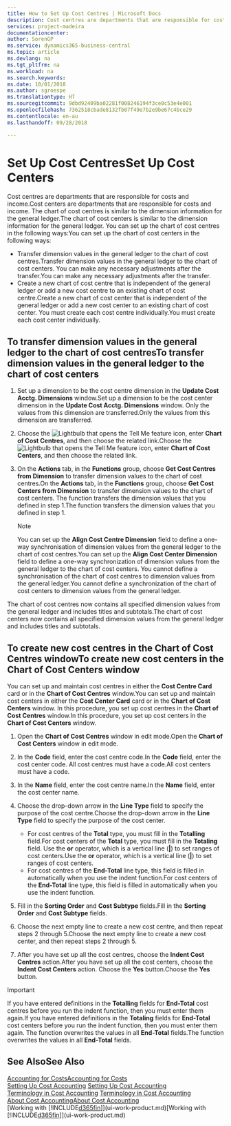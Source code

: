 ```yaml
---
title: How to Set Up Cost Centres | Microsoft Docs
description: Cost centres are departments that are responsible for costs and income. The chart of cost centres is similar to the dimension information for the general ledger.
services: project-madeira
documentationcenter: 
author: SorenGP
ms.service: dynamics365-business-central
ms.topic: article
ms.devlang: na
ms.tgt_pltfrm: na
ms.workload: na
ms.search.keywords: 
ms.date: 10/01/2018
ms.author: sgroespe
ms.translationtype: HT
ms.sourcegitcommit: 9dbd92409ba02281f008246194f3ce0c53e4e001
ms.openlocfilehash: 7362518cbade8132fb07f49e7b2e9be67c4bce29
ms.contentlocale: en-au
ms.lasthandoff: 09/28/2018

---
```

# <a name="set-up-cost-centers"></a><span data-ttu-id="51a11-104">Set Up Cost Centres</span><span class="sxs-lookup"><span data-stu-id="51a11-104">Set Up Cost Centers</span></span>
<span data-ttu-id="51a11-105">Cost centres are departments that are responsible for costs and income.</span><span class="sxs-lookup"><span data-stu-id="51a11-105">Cost centers are departments that are responsible for costs and income.</span></span> <span data-ttu-id="51a11-106">The chart of cost centres is similar to the dimension information for the general ledger.</span><span class="sxs-lookup"><span data-stu-id="51a11-106">The chart of cost centers is similar to the dimension information for the general ledger.</span></span> <span data-ttu-id="51a11-107">You can set up the chart of cost centres in the following ways:</span><span class="sxs-lookup"><span data-stu-id="51a11-107">You can set up the chart of cost centers in the following ways:</span></span>  

-   <span data-ttu-id="51a11-108">Transfer dimension values in the general ledger to the chart of cost centres.</span><span class="sxs-lookup"><span data-stu-id="51a11-108">Transfer dimension values in the general ledger to the chart of cost centers.</span></span> <span data-ttu-id="51a11-109">You can make any necessary adjustments after the transfer.</span><span class="sxs-lookup"><span data-stu-id="51a11-109">You can make any necessary adjustments after the transfer.</span></span>  
-   <span data-ttu-id="51a11-110">Create a new chart of cost centre that is independent of the general ledger or add a new cost centre to an existing chart of cost centre.</span><span class="sxs-lookup"><span data-stu-id="51a11-110">Create a new chart of cost center that is independent of the general ledger or add a new cost center to an existing chart of cost center.</span></span> <span data-ttu-id="51a11-111">You must create each cost centre individually.</span><span class="sxs-lookup"><span data-stu-id="51a11-111">You must create each cost center individually.</span></span>  

## <a name="to-transfer-dimension-values-in-the-general-ledger-to-the-chart-of-cost-centers"></a><span data-ttu-id="51a11-112">To transfer dimension values in the general ledger to the chart of cost centres</span><span class="sxs-lookup"><span data-stu-id="51a11-112">To transfer dimension values in the general ledger to the chart of cost centers</span></span>  
1.  <span data-ttu-id="51a11-113">Set up a dimension to be the cost centre dimension in the **Update Cost Acctg. Dimensions** window.</span><span class="sxs-lookup"><span data-stu-id="51a11-113">Set up a dimension to be the cost center dimension in the **Update Cost Acctg. Dimensions** window.</span></span> <span data-ttu-id="51a11-114">Only the values from this dimension are transferred.</span><span class="sxs-lookup"><span data-stu-id="51a11-114">Only the values from this dimension are transferred.</span></span>  
2.  <span data-ttu-id="51a11-115">Choose the ![Lightbulb that opens the Tell Me feature](media/ui-search/search_small.png "Tell me what you want to do") icon, enter **Chart of Cost Centres**, and then choose the related link.</span><span class="sxs-lookup"><span data-stu-id="51a11-115">Choose the ![Lightbulb that opens the Tell Me feature](media/ui-search/search_small.png "Tell me what you want to do") icon, enter **Chart of Cost Centers**, and then choose the related link.</span></span>  
3.  <span data-ttu-id="51a11-116">On the **Actions** tab, in the **Functions** group, choose **Get Cost Centres from Dimension** to transfer dimension values to the chart of cost centres.</span><span class="sxs-lookup"><span data-stu-id="51a11-116">On the **Actions** tab, in the **Functions** group, choose **Get Cost Centers from Dimension** to transfer dimension values to the chart of cost centers.</span></span> <span data-ttu-id="51a11-117">The function transfers the dimension values that you defined in step 1.</span><span class="sxs-lookup"><span data-stu-id="51a11-117">The function transfers the dimension values that you defined in step 1.</span></span>  

    > [!NOTE]  
    >  <span data-ttu-id="51a11-118">You can set up the **Align Cost Centre Dimension**  field to define a one-way synchronisation of dimension values from the general ledger to the chart of cost centres.</span><span class="sxs-lookup"><span data-stu-id="51a11-118">You can set up the **Align Cost Center Dimension**  field to define a one-way synchronization of dimension values from the general ledger to the chart of cost centers.</span></span> <span data-ttu-id="51a11-119">You cannot define a synchronisation of the chart of cost centres to dimension values from the general ledger.</span><span class="sxs-lookup"><span data-stu-id="51a11-119">You cannot define a synchronization of the chart of cost centers to dimension values from the general ledger.</span></span>  

<span data-ttu-id="51a11-120">The chart of cost centres now contains all specified dimension values from the general ledger and includes titles and subtotals.</span><span class="sxs-lookup"><span data-stu-id="51a11-120">The chart of cost centers now contains all specified dimension values from the general ledger and includes titles and subtotals.</span></span>  

## <a name="to-create-new-cost-centers-in-the-chart-of-cost-centers-window"></a><span data-ttu-id="51a11-121">To create new cost centres in the Chart of Cost Centres window</span><span class="sxs-lookup"><span data-stu-id="51a11-121">To create new cost centers in the Chart of Cost Centers window</span></span>  
<span data-ttu-id="51a11-122">You can set up and maintain cost centres in either the **Cost Centre Card** card or in the **Chart of Cost Centres** window.</span><span class="sxs-lookup"><span data-stu-id="51a11-122">You can set up and maintain cost centers in either the **Cost Center Card** card or in the **Chart of Cost Centers** window.</span></span> <span data-ttu-id="51a11-123">In this procedure, you set up cost centres in the **Chart of Cost Centres** window.</span><span class="sxs-lookup"><span data-stu-id="51a11-123">In this procedure, you set up cost centers in the **Chart of Cost Centers** window.</span></span>  

1. <span data-ttu-id="51a11-124">Open the **Chart of Cost Centres** window in edit mode.</span><span class="sxs-lookup"><span data-stu-id="51a11-124">Open the **Chart of Cost Centers** window in edit mode.</span></span>  
2. <span data-ttu-id="51a11-125">In the **Code** field, enter the cost centre code.</span><span class="sxs-lookup"><span data-stu-id="51a11-125">In the **Code** field, enter the cost center code.</span></span> <span data-ttu-id="51a11-126">All cost centres must have a code.</span><span class="sxs-lookup"><span data-stu-id="51a11-126">All cost centers must have a code.</span></span>  
3. <span data-ttu-id="51a11-127">In the **Name** field, enter the cost centre name.</span><span class="sxs-lookup"><span data-stu-id="51a11-127">In the **Name** field, enter the cost center name.</span></span>  
4. <span data-ttu-id="51a11-128">Choose the drop-down arrow in the **Line Type** field to specify the purpose of the cost centre.</span><span class="sxs-lookup"><span data-stu-id="51a11-128">Choose the drop-down arrow in the **Line Type** field to specify the purpose of the cost center.</span></span>  

    - <span data-ttu-id="51a11-129">For cost centres of the **Total** type, you must fill in the **Totalling** field.</span><span class="sxs-lookup"><span data-stu-id="51a11-129">For cost centers of the **Total** type, you must fill in the **Totaling** field.</span></span> <span data-ttu-id="51a11-130">Use the **or** operator, which is a vertical line (**&#124;**) to set ranges of cost centers.</span><span class="sxs-lookup"><span data-stu-id="51a11-130">Use the **or** operator, which is a vertical line (**&#124;**) to set ranges of cost centers.</span></span>  
    - <span data-ttu-id="51a11-131">For cost centres of the **End-Total** line type, this field is filled in automatically when you use the indent function.</span><span class="sxs-lookup"><span data-stu-id="51a11-131">For cost centers of the **End-Total** line type, this field is filled in automatically when you use the indent function.</span></span>  
5.  <span data-ttu-id="51a11-132">Fill in the **Sorting Order** and **Cost Subtype** fields.</span><span class="sxs-lookup"><span data-stu-id="51a11-132">Fill in the **Sorting Order** and **Cost Subtype** fields.</span></span>  
6.  <span data-ttu-id="51a11-133">Choose the next empty line to create a new cost centre, and then repeat steps 2 through 5.</span><span class="sxs-lookup"><span data-stu-id="51a11-133">Choose the next empty line to create a new cost center, and then repeat steps 2 through 5.</span></span>  
7.  <span data-ttu-id="51a11-134">After you have set up all the cost centres, choose the **Indent Cost Centres** action.</span><span class="sxs-lookup"><span data-stu-id="51a11-134">After you have set up all the cost centers, choose the **Indent Cost Centers** action.</span></span> <span data-ttu-id="51a11-135">Choose the **Yes** button.</span><span class="sxs-lookup"><span data-stu-id="51a11-135">Choose the **Yes** button.</span></span>  

> [!IMPORTANT]  
>  <span data-ttu-id="51a11-136">If you have entered definitions in the **Totalling** fields for **End-Total** cost centres before you run the indent function, then you must enter them again.</span><span class="sxs-lookup"><span data-stu-id="51a11-136">If you have entered definitions in the **Totaling** fields for **End-Total** cost centers before you run the indent function, then you must enter them again.</span></span> <span data-ttu-id="51a11-137">The function overwrites the values in all **End-Total** fields.</span><span class="sxs-lookup"><span data-stu-id="51a11-137">The function overwrites the values in all **End-Total** fields.</span></span>  

## <a name="see-also"></a><span data-ttu-id="51a11-138">See Also</span><span class="sxs-lookup"><span data-stu-id="51a11-138">See Also</span></span>  
[<span data-ttu-id="51a11-139">Accounting for Costs</span><span class="sxs-lookup"><span data-stu-id="51a11-139">Accounting for Costs</span></span>](finance-manage-cost-accounting.md)  
<span data-ttu-id="51a11-140">[Setting Up Cost Accounting](finance-set-up-cost-accounting.md) </span><span class="sxs-lookup"><span data-stu-id="51a11-140">[Setting Up Cost Accounting](finance-set-up-cost-accounting.md) </span></span>  
<span data-ttu-id="51a11-141">[Terminology in Cost Accounting](finance-terminology-in-cost-accounting.md) </span><span class="sxs-lookup"><span data-stu-id="51a11-141">[Terminology in Cost Accounting](finance-terminology-in-cost-accounting.md) </span></span>  
[<span data-ttu-id="51a11-142">About Cost Accounting</span><span class="sxs-lookup"><span data-stu-id="51a11-142">About Cost Accounting</span></span>](finance-about-cost-accounting.md)  
<span data-ttu-id="51a11-143">[Working with [!INCLUDE[d365fin](includes/d365fin_md.md)]](ui-work-product.md)</span><span class="sxs-lookup"><span data-stu-id="51a11-143">[Working with [!INCLUDE[d365fin](includes/d365fin_md.md)]](ui-work-product.md)</span></span>

